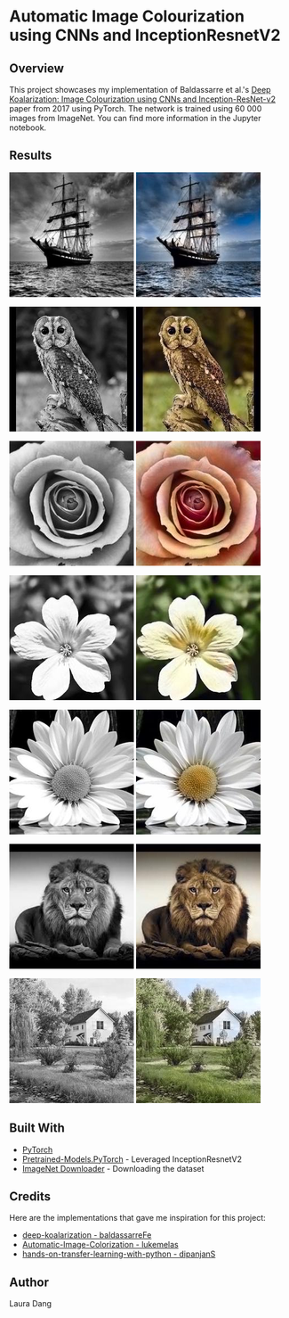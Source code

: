 # Automatic Image Colourization using CNNs and InceptionResnetV2
## Overview
This project showcases my implementation of Baldassarre et al.'s [Deep Koalarization: Image Colourization using CNNs and Inception-ResNet-v2](https://arxiv.org/abs/1712.03400) paper from 2017 using PyTorch. The network is trained using 60 000 images from ImageNet. You can find more information in the Jupyter notebook.

## Results
![](image_results/input_10.jpg) ![](image_results/result_10.jpg)

![](image_results/input_7.jpg) ![](image_results/result_7.jpg)

![](image_results/input_18.jpg) ![](image_results/result_18.jpg)

![](image_results/input_12.jpg) ![](image_results/result_12.jpg)

![](image_results/input_13.jpg) ![](image_results/result_13.jpg)

![](image_results/input_15.jpg) ![](image_results/result_15.jpg)

![](image_results/input_6.jpg) ![](image_results/result_6.jpg)

## Built With
- [PyTorch](https://pytorch.org/)
- [Pretrained-Models.PyTorch](https://github.com/Cadene/pretrained-models.pytorch) - Leveraged InceptionResnetV2
- [ImageNet Downloader](https://github.com/mf1024/ImageNet-Datasets-Downloader) - Downloading the dataset

## Credits
Here are the implementations that gave me inspiration for this project:
- [deep-koalarization - baldassarreFe](https://github.com/baldassarreFe/deep-koalarization)
- [Automatic-Image-Colorization - lukemelas](https://github.com/lukemelas/Automatic-Image-Colorization/)
- [hands-on-transfer-learning-with-python - dipanjanS](https://github.com/dipanjanS/hands-on-transfer-learning-with-python)

## Author
Laura Dang
